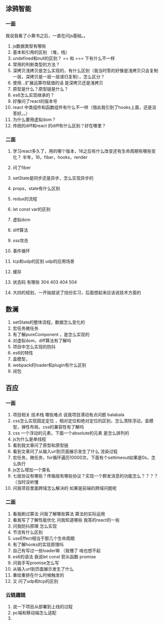 ## 涂鸦智能

### 一面

我说我看了小黄书之后，一直在问js基础。。

1. js数据类型有哪些
2. 基本和引用的区别 （堆，栈）
3. undefined和null的区别？ == 和 === 下有什么不一样
4. 常用的判断类型的方法？
5. 深拷贝浅拷贝是怎么实现的，有什么区别（我当时答的好像是浅拷贝只会复制一层，深拷贝是一层一层递归复制），怎么区分？
6. 使用...扩展运算符赋值的话 是深拷贝还是浅拷贝
7. 原型是什么？原型链是什么？
8. es6怎么实现继承的？
9. 好像问了react的版本号
10. react 中类组件和函数组件有什么不一样（借此我引到了hooks上面，还是没答好。。）
11. 为什么要用虚拟dom？
12. 传统的diff和react 的diff有什么区别？好在哪里？

### 二面

1. 学习react多久了，用的哪个版本，16之后有什么改变还有生命周期有哪些变化？
   半年，16，fiber，hooks，render

2. 问了fiber

3. setState是同步还是异步，怎么实现异步的

4. props，state有什么区别

5. redux的流程

6. let const var的区别

7. 虚拟dom

8. diff算法

9. xss攻击

10. 事件循环

11. tcp和udp的区别 udp的应用场景

12. 缓存 

13. 状态码 有哪些 304 403 404 504 

14. 大四的规划，一开始就说了找份实习，后面想起来应该说技术方面的


## 数澜

1. setState的整体流程，数据怎么变化的
2. 宏任务微任务
3. 有了解pureComponent ，是怎么实现的
4. 对虚拟dom，diff算法有了解吗
5. 项目中怎么实现的防抖
6. es6的特性
7. 盒模型，
8. webpack的loader和plugin有什么区别
9. 闭包



## 百应

### 一面

1. 项目相关 技术栈 哪些难点  说我项目滑动有点问题 balabala
2. css怎么实现固定定位 ，相对定位和绝对定位的区别，怎么清除浮动，盒模型，弹性布局，css的兼容性有了解吗
3. css 一个浮动的元素，下面一个absolute的元素 是怎么排列的
4. js为什么是单线程
5. 看到我文章问了原型和原型链
6. 看到文章问了从输入url到页面展示发生了什么 渲染过程
7. 宏任务，微任务，for循环遍历10000次，下面有个settimeout如果是0s，怎么执行
8. js怎么增加一个类名 
9. 七层协议有哪些？传输层有哪些协议？实现一个群发消息的功能怎么？？？？（当时没听懂
10. 问我项目里面跨域怎么解决的 如果是前端的跨域问题呢

### 二面

1. 看我刷过算法 问我了解哪些算法 算法的实际运用
2. 看我写了了解性能优化 问我知道哪些 我答的react的一些
3. 问我防抖原理 怎么实现
4. 节流有什么区别
5. useEffect相当于那几个生命周期
6. 有了解hooks的实现原理吗
7. 自己有写过一些loader嘛 （我懵了 啥也想不起
8. es6的语法 我说let const 箭头函数 promise
9. 问我手写promise怎么写
10. 从输入url到页面展示发生了什么 
11. 重绘重排在什么时候触发的
12. 又 问了udp和tcp的区别


### 云链趣链 
1. 说一下项目从部署到上线的过程
2. pc端和移动端怎么适配
3. 